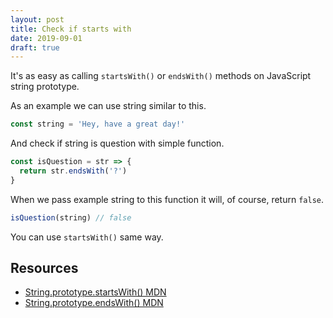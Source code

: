 ```yaml
---
layout: post
title: Check if starts with
date: 2019-09-01
draft: true
---
```


It's as easy as calling `startsWith()` or `endsWith()` methods on JavaScript string prototype.

As an example we can use string similar to this.

```js
const string = 'Hey, have a great day!'
```

And check if string is question with simple function.

```js
const isQuestion = str => {
  return str.endsWith('?')
}
```

When we pass example string to this function it will, of course, return `false`.

```js
isQuestion(string) // false
```

You can use `startsWith()` same way.

## Resources

- [String.prototype.startsWith() MDN](https://developer.mozilla.org/en-US/docs/Web/JavaScript/Reference/Global_Objects/String/startsWith)
- [String.prototype.endsWith() MDN](https://developer.mozilla.org/en-US/docs/Web/JavaScript/Reference/Global_Objects/String/endsWith)
